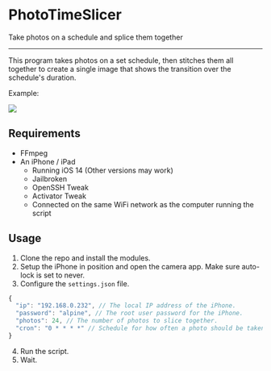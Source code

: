 # PhotoTimeSlicer
Take photos on a schedule and splice them together

---
This program takes photos on a set schedule, then stitches them all together to create a single image that shows the transition over the schedule's duration.

Example:

![](https://petapixel.com/assets/uploads/2012/10/sunsetsigle.jpg)
## Requirements
- FFmpeg
- An iPhone / iPad
  - Running iOS 14 (Other versions may work)
  - Jailbroken
  - OpenSSH Tweak
  - Activator Tweak
  - Connected on the same WiFi network as the computer running the script

## Usage
1. Clone the repo and install the modules.
2. Setup the iPhone in position and open the camera app. Make sure auto-lock is set to never.
3. Configure the `settings.json` file.
```js
{
  "ip": "192.168.0.232", // The local IP address of the iPhone.
  "password": "alpine", // The root user password for the iPhone.
  "photos": 24, // The number of photos to slice together.
  "cron": "0 * * * *" // Schedule for how often a photo should be taken.
}
```
4. Run the script.
5. Wait.
